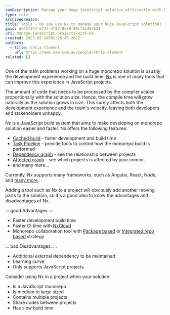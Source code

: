 ```yaml
---
seoDescription: Manage your huge JavaScript solution efficiently with Nx, a build system that accelerates development and build times, ideal for medium to large-sized monorepos.
type: rule
archivedreason:
title: Tools - Do you use Nx to manage your huge JavaScript solution?
guid: da45f247-e727-4f83-8a89-89cf2a407b31
uri: manage-javascript-projects-with-nx
created: 2023-02-10T01:26:45.262Z
authors:
  - title: Chris Clement
    url: https://www.ssw.com.au/people/chris-clement
related: []
---
```


One of the main problems working on a huge monorepo solution is usually the development experience and the build time.
[Nx](https://nx.dev/) is one of many tools that can improve this experience in JavaScript projects.

<!--endintro-->

The amount of code that needs to be processed by the compiler scales proportionally with the solution size. Hence, the compile time will grow naturally as the solution grows in size.
This surely affects both the development experience and the team's velocity, leaving both developers and stakeholders unhappy.

Nx is a JavaScript build system that aims to make developing on monorepo solution easier and faster.
Nx offers the following features:

- [Cached build](https://nx.dev/concepts/how-caching-works) - faster development and build time
- [Task Pipeline](https://nx.dev/concepts/task-pipeline-configuration) - provide tools to control how the monorepo build is performed
- [Dependency graph](https://nx.dev/core-features/explore-graph) - see the relationship between projects
- [Affected graph](https://nx.dev/concepts/affected) - see which projects is affected by your commit
- and many more...

Currently, Nx supports many frameworks, such as Angular, React, Node, and [many more](https://nx.dev/packages).

Adding a tool such as Nx to a project will obviously add another moving parts to the solution, so it's a good idea to know the advantages and disadvantages of Nx.

::: good
Advantages:
:::

- Faster development build time
- Faster CI time with [NxCloud](https://nx.app/)
- Monorepo collaboration tool with [Package based](https://nx.dev/getting-started/package-based-repo-tutorial) or [Integrated repo based](https://nx.dev/getting-started/integrated-repo-tutorial) strategy

::: bad
Disadvantages:
:::

- Additional external dependency to be maintained
- Learning curve
- Only supports JavaScript projects

Consider using Nx in a project when your solution:

- Is a JavaScript monorepo
- Is medium to large sized
- Contains multiple projects
- Share codes between projects
- Has slow build time

